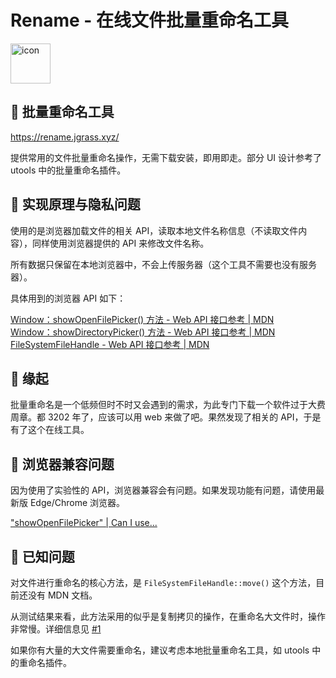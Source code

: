 # Rename - 在线文件批量重命名工具

<img src="./src/assets/icon256.ico" width="64" alt="icon"/>

## 🍉 批量重命名工具

<https://rename.jgrass.xyz/>  

提供常用的文件批量重命名操作，无需下载安装，即用即走。部分 UI 设计参考了 utools 中的批量重命名插件。

## 🍉 实现原理与隐私问题

使用的是浏览器加载文件的相关 API，读取本地文件名称信息（不读取文件内容），同样使用浏览器提供的 API 来修改文件名称。

所有数据只保留在本地浏览器中，不会上传服务器（这个工具不需要也没有服务器）。

具体用到的浏览器 API 如下：

[Window：showOpenFilePicker() 方法 - Web API 接口参考 | MDN](https://developer.mozilla.org/zh-CN/docs/Web/API/Window/showOpenFilePicker )  
[Window：showDirectoryPicker() 方法 - Web API 接口参考 | MDN](https://developer.mozilla.org/zh-CN/docs/Web/API/Window/showDirectoryPicker )  
[FileSystemFileHandle - Web API 接口参考 | MDN](https://developer.mozilla.org/zh-CN/docs/Web/API/FileSystemFileHandle )

## 🍉 缘起

批量重命名是一个低频但时不时又会遇到的需求，为此专门下载一个软件过于大费周章。都 3202 年了，应该可以用 web 来做了吧。果然发现了相关的 API，于是有了这个在线工具。

## 🍉 浏览器兼容问题

因为使用了实验性的 API，浏览器兼容会有问题。如果发现功能有问题，请使用最新版 Edge/Chrome 浏览器。

["showOpenFilePicker" | Can I use...](https://caniuse.com/?search=showOpenFilePicker )

## 🍉 已知问题

对文件进行重命名的核心方法，是 `FileSystemFileHandle::move()` 这个方法，目前还没有 MDN 文档。

从测试结果来看，此方法采用的似乎是复制拷贝的操作，在重命名大文件时，操作非常慢。详细信息见 [#1](https://github.com/JasonGrass/rename/issues/1)

如果你有大量的大文件需要重命名，建议考虑本地批量重命名工具，如 utools 中的重命名插件。
